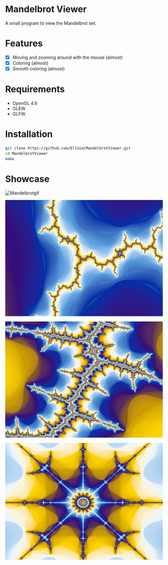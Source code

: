 # Mandelbrot Viewer

A small program to view the Mandelbrot set.

# Features

- [x] Moving and zooming around with the mouse (almost)
- [x] Coloring (almost)
- [x] Smooth coloring (almost)

# Requirements

- OpenGL 4.6
- GLEW
- GLFW

# Installation

```bash
git clone https://github.com/Elloim/MandelbrotViewer.git
cd MandelbrotViewer
make
```
# Showcase

![Mandelbrotgif](./rcs/Mandelbrot.gif)

![Mandelbrot](./rcs/mandelbrot.jpg)

![Mandelbrot2](./rcs/mandelbrot2.jpg)

![Mandelbrot3](./rcs/mandelbrot3.jpg)
